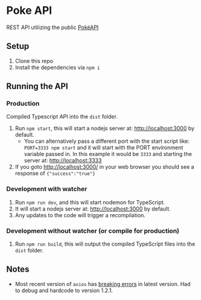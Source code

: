 # Poke API

REST API utilizing the public [PokéAPI](https://pokeapi.co/)

## Setup
1. Clone this repo
2. Install the dependencies via `npm i`

## Running the API
### Production
Compiled Typescript API into the `dist` folder.
1. Run `npm start`, this will start a nodejs server at: [http://localhost:3000](http://localhost:3000) by default.
    - You can alternatively pass a different port with the start script like: `PORT=3333 npm start` and it will start with the PORT environment variable passed in.  In this example it would be `3333` and starting the server at: [http://localhost:3333](http://localhost:3333)
2. If you goto [http://localhost:3000/](http://localhost:3000/) in your web browser you should see a response of `{"success":"true"}`


### Development with watcher
1. Run `npm run dev`, and this will start nodemon for TypeScript.
2. It will start a nodejs server at: [http://localhost:3000](http://localhost:3000) by default.
3. Any updates to the code will trigger a recompilation.


### Development without watcher (or compile for production)
1. Run `npm run build`, this will output the compiled TypeScript files into the `dist` folder.


## Notes
- Most recent version of `axios` has [breaking errors](https://github.com/axios/axios/issues/5346) in latest version.  Had to debug and hardcode to version 1.2.1.